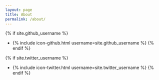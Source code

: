 ```yaml
---
layout: page
title: About
permalink: /about/
---
```


{% if site.github_username %}
* {% include icon-github.html username=site.github_username %}
{% endif %}

{% if site.twitter_username %}
* {% include icon-twitter.html username=site.twitter_username %}
{% endif %}
